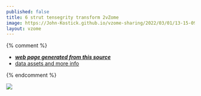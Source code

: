 ```yaml
---
published: false
title: 6 strut tensegrity transform 2vZome
image: https://John-Kostick.github.io/vzome-sharing/2022/03/01/13-15-09-6-strut-tensegrity-transform-2vZome/6-strut-tensegrity-transform-2vZome.png
layout: vzome
---
```


{% comment %}
 - [***web page generated from this source***][post]
 - [data assets and more info][github]

[post]: <https://John-Kostick.github.io/vzome-sharing/2022/03/01/6-strut-tensegrity-transform-2vZome-13-15-09.html>
[github]: <https://github.com/John-Kostick/vzome-sharing/tree/main/2022/03/01/13-15-09-6-strut-tensegrity-transform-2vZome/>
{% endcomment %}

<vzome-viewer style="width: 100%; height: 65vh;"
       src="https://John-Kostick.github.io/vzome-sharing/2022/03/01/13-15-09-6-strut-tensegrity-transform-2vZome/6-strut-tensegrity-transform-2vZome.vZome" >
  <img src="https://John-Kostick.github.io/vzome-sharing/2022/03/01/13-15-09-6-strut-tensegrity-transform-2vZome/6-strut-tensegrity-transform-2vZome.png" />
</vzome-viewer>
